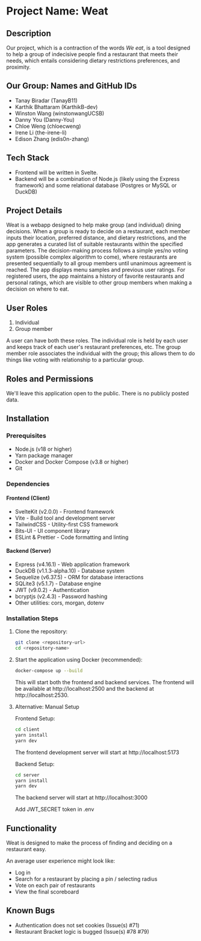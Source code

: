 # Project Name: Weat

## Description

Our project, which is a contraction of the words _We eat_, is a tool designed to help a group of indecisive people find a restaurant that meets their needs, which entails considering dietary restrictions preferences, and proximity.

## Our Group: Names and GitHub IDs

- Tanay Biradar (TanayB11)
- Karthik Bhattaram (KarthikB-dev)
- Winston Wang (winstonwangUCSB)
- Danny You (Danny-You)
- Chloe Weng (chloecweng)
- Irene Li (the-irene-li)
- Edison Zhang (edis0n-zhang)

## Tech Stack

- Frontend will be written in Svelte.
- Backend will be a combination of Node.js (likely using the Express framework) and some relational database (Postgres or MySQL or DuckDB)

## Project Details

Weat is a webapp designed to help make group (and individual) dining decisions. When a group is ready to decide on a restaurant, each member inputs their location, preferred distance, and dietary restrictions, and the app generates a curated list of suitable restaurants within the specified parameters. The decision-making process follows a simple yes/no voting system (possible complex algorithm to come), where restaurants are presented sequentially to all group members until unanimous agreement is reached. The app displays menu samples and previous user ratings. For registered users, the app maintains a history of favorite restaurants and personal ratings, which are visible to other group members when making a decision on where to eat.

## User Roles

1. Individual
2. Group member

A user can have both these roles. The individual role is held by each user and
keeps track of each user's restaurant preferences, etc. The group member
role associates the individual with the group; this allows them to do things
like voting with relationship to a particular group.

## Roles and Permissions

We'll leave this application open to the public. There is no publicly posted data.

## Installation

### Prerequisites

- Node.js (v18 or higher)
- Yarn package manager
- Docker and Docker Compose (v3.8 or higher)
- Git

### Dependencies

#### Frontend (Client)

- SvelteKit (v2.0.0) - Frontend framework
- Vite - Build tool and development server
- TailwindCSS - Utility-first CSS framework
- Bits-UI - UI component library
- ESLint & Prettier - Code formatting and linting

#### Backend (Server)

- Express (v4.16.1) - Web application framework
- DuckDB (v1.1.3-alpha.10) - Database system
- Sequelize (v6.37.5) - ORM for database interactions
- SQLite3 (v5.1.7) - Database engine
- JWT (v9.0.2) - Authentication
- bcryptjs (v2.4.3) - Password hashing
- Other utilities: cors, morgan, dotenv

### Installation Steps

1. Clone the repository:

   ```bash
   git clone <repository-url>
   cd <repository-name>
   ```

2. Start the application using Docker (recommended):

   ```bash
   docker-compose up --build
   ```

   This will start both the frontend and backend services. The frontend will be available at http://localhost:2500 and the backend at http://localhost:2530.

3. Alternative: Manual Setup

   Frontend Setup:

   ```bash
   cd client
   yarn install
   yarn dev
   ```

   The frontend development server will start at http://localhost:5173

   Backend Setup:

   ```bash
   cd server
   yarn install
   yarn dev
   ```

   The backend server will start at http://localhost:3000

   Add JWT_SECRET token in .env

## Functionality

Weat is designed to make the process of finding and deciding on a restaurant easy.

An average user experience might look like:

- Log in
- Search for a restaurant by placing a pin / selecting radius
- Vote on each pair of restaurants
- View the final scoreboard

## Known Bugs

- Authentication does not set cookies (Issue(s) #71)
- Restaurant Bracket logic is bugged (Issue(s) #78 #79)
